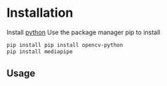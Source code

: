 # Installation
Install [python](https://www.python.org/ftp/python/3.11.2/python-3.11.2-amd64.exe)
Use the package manager pip to install
```bash
pip install pip install opencv-python
pip install mediapipe
```
## Usage
